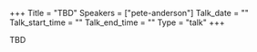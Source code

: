 +++
Title = "TBD"
Speakers = ["pete-anderson"]
Talk_date = ""
Talk_start_time = ""
Talk_end_time = ""
Type = "talk"
+++

TBD